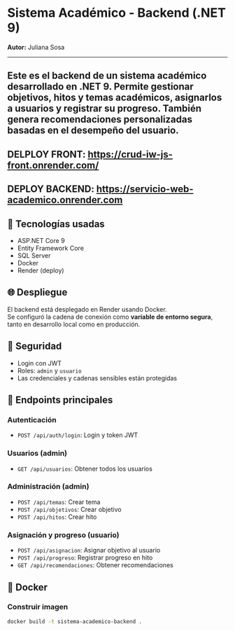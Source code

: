 # Sistema Académico - Backend (.NET 9)

**Autor:** Juliana Sosa

---

Este es el backend de un sistema académico desarrollado en **.NET 9**. Permite gestionar objetivos, hitos y temas académicos, asignarlos a usuarios y registrar su progreso. También genera recomendaciones personalizadas basadas en el desempeño del usuario.
---
DELPLOY FRONT: https://crud-iw-js-front.onrender.com/
---
DEPLOY BACKEND: https://servicio-web-academico.onrender.com
---
## 🚀 Tecnologías usadas

- ASP.NET Core 9
- Entity Framework Core
- SQL Server
- Docker
- Render (deploy)

## 🌐 Despliegue

El backend está desplegado en Render usando Docker.  
Se configuró la cadena de conexión como **variable de entorno segura**, tanto en desarrollo local como en producción.

## 🔐 Seguridad

- Login con JWT
- Roles: `admin` y `usuario`
- Las credenciales y cadenas sensibles están protegidas

## 🔧 Endpoints principales

### Autenticación
- `POST /api/auth/login`: Login y token JWT

### Usuarios (admin)
- `GET /api/usuarios`: Obtener todos los usuarios

### Administración (admin)
- `POST /api/temas`: Crear tema
- `POST /api/objetivos`: Crear objetivo
- `POST /api/hitos`: Crear hito

### Asignación y progreso (usuario)
- `POST /api/asignacion`: Asignar objetivo al usuario
- `POST /api/progreso`: Registrar progreso en hito
- `GET /api/recomendaciones`: Obtener recomendaciones

## 🐳 Docker

### Construir imagen
```bash
docker build -t sistema-academico-backend .
